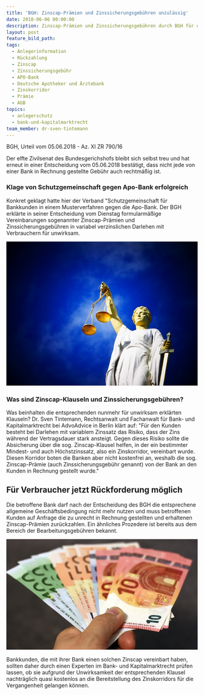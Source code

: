 ```yaml
---
title: 'BGH: Zinscap-Prämien und Zinssicherungsgebühren unzulässig'
date: 2018-06-06 00:00:00
description: Zinscap-Prämien und Zinssicherungsgebühren durch BGH für unwirksam erklärt
layout: post
feature_bild_path:
tags:
  - Anlegerinformation
  - Rückzahlung
  - Zinscap
  - Zinssicherungsgebühr
  - APO-Bank
  - Deutsche Apotheker und Ärztebank
  - Zinskorridor
  - Prämie
  - AGB
topics:
  - anlegerschutz
  - bank-und-kapitalmarktrecht
team_member: dr-sven-tintemann
---
```


BGH, Urteil vom 05.06.2018 - Az. XI ZR 790/16

Der elfte Zivilsenat des Bundesgerichshofs bleibt sich selbst treu und hat erneut in einer Entscheidung vom 05.06.2018 best&auml;tigt, dass nicht jede von einer Bank in Rechnung gestellte Geb&uuml;hr auch rechtm&auml;&szlig;ig ist.

### Klage von Schutzgemeinschaft gegen Apo-Bank erfolgreich

Konkret geklagt hatte hier der Verband "Schutzgemeinschaft f&uuml;r Bankkunden in einem Musterverfahren gegen die Apo-Bank. Der BGH erkl&auml;rte in seiner Entscheidung vom Dienstag formularm&auml;&szlig;ige Vereinbarungen sogenannter Zinscap-Pr&auml;mien und Zinssicherungsgeb&uuml;hren in variabel verzinslichen Darlehen mit Verbrauchern f&uuml;r unwirksam.

![](/uploads/justice-2071539-640.jpg)

### Was sind Zinscap-Klauseln und Zinssicherungsgeb&uuml;hren?

Was beinhalten die entsprechenden nunmehr f&uuml;r unwirksam erkl&auml;rten Klauseln? Dr. Sven Tintemann, Rechtsanwalt und Fachanwalt f&uuml;r Bank- und Kapitalmarktrecht bei AdvoAdvice in Berlin kl&auml;rt auf: "F&uuml;r den Kunden besteht bei Darlehen mit variablem Zinssatz das Risiko, dass der Zins w&auml;hrend der Vertragsdauer stark ansteigt. Gegen dieses Risiko sollte die Absicherung &uuml;ber die sog. Zinscap-Klausel helfen, in der ein bestimmter Mindest- und auch H&ouml;chstzinssatz, also ein Zinskorridor, vereinbart wurde. Diesen Korridor boten die Banken aber nicht kostenfrei an, weshalb die sog. Zinscap-Pr&auml;mie (auch Zinssicherungsgeb&uuml;hr genannt) von der Bank an den Kunden in Rechnung gestellt wurde."

## F&uuml;r Verbraucher jetzt R&uuml;ckforderung m&ouml;glich

Die betroffene Bank darf nach der Entscheidung des BGH die entsprechene allgemeine Gesch&auml;ftsbedingung nicht mehr nutzen und muss betroffenen Kunden auf Anfrage die zu unrecht in Rechnung gestellten und erhaltenen Zinscap-Pr&auml;mien zur&uuml;ckzahlen. Ein &auml;hnliches Prozedere ist bereits aus dem Bereich der Bearbeitungsgeb&uuml;hren bekannt.

![](/uploads/money-1005464-640.jpg)

Bankkunden, die mit ihrer Bank einen solchen Zinscap vereinbart haben, sollten daher durch einen Experten im Bank- und Kapitalmarktrecht pr&uuml;fen lassen, ob sie aufgrund der Unwirksamkeit der entsprechenden Klausel nachtr&auml;glich quasi kostenlos an die Bereitstellung des Zinskorridors f&uuml;r die Vergangenheit gelangen k&ouml;nnen.

&nbsp;

&nbsp;